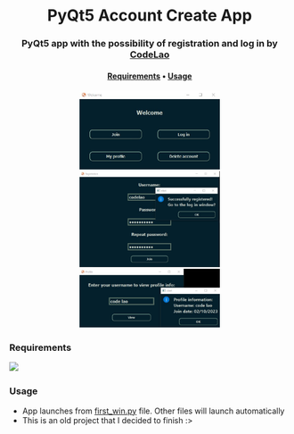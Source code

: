 <h1 align="center">PyQt5 Account Create App</h1>


<h3 align="center">
  PyQt5 app with the possibility of registration and log in by <a href="https://github.com/codelao">CodeLao</a>
</h3>

<h4 align="center">
  <a href=#requirements>Requirements</a> •
  <a href=#usage>Usage</a>
 </h4>


<p align="center">
  <img src="./example_pic.jpg" width="50%">
  <img src="./registration_pic.jpg" width="50%">
  <img src="./profile_pic.jpg" width="50%">
</p>


### Requirements

<p>
  <img src="https://img.shields.io/badge/PyQt5-blue">
</p>


### Usage

- App launches from [first_win.py]() file. Other files will launch automatically
- This is an old project that I decided to finish :>
